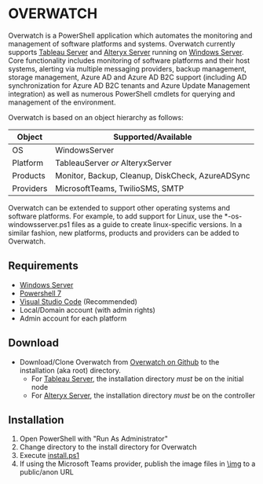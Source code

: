 # OVERWATCH
Overwatch is a PowerShell application which automates the monitoring and management of software platforms and systems. Overwatch currently supports [Tableau Server][] and [Alteryx Server][] running on [Windows Server][]. Core functionality includes monitoring of software platforms and their host systems, alerting via multiple messaging providers, backup management, storage management, Azure AD and Azure AD B2C support (including AD synchronization for Azure AD B2C tenants and Azure Update Management integration) as well as numerous PowerShell cmdlets for querying and management of the environment.

Overwatch is based on an object hierarchy as follows: 

| Object | Supported/Available
|-|-
| OS | WindowsServer
| Platform | TableauServer _or_ AlteryxServer
| Products | Monitor, Backup, Cleanup, DiskCheck, AzureADSync
| Providers | MicrosoftTeams, TwilioSMS, SMTP

Overwatch can be extended to support other operating systems and software platforms.  For example, to add support for Linux, use the *-os-windowsserver.ps1 files as a guide to create linux-specific versions.  In a similar fashion, new platforms, products and providers can be added to Overwatch.

## Requirements

- [Windows Server][]
- [Powershell 7][]
- [Visual Studio Code][] (Recommended)
- Local/Domain account (with admin rights)
- Admin account for each platform

## Download

* Download/Clone Overwatch from [Overwatch on Github][] to the installation (aka root) directory.
    * For [Tableau Server][], the installation directory *must* be on the initial node
    * For [Alteryx Server][], the installation directory *must* be on the controller

## Installation

1. Open PowerShell with "Run As Administrator"
1. Change directory to the install directory for Overwatch
1. Execute [install.ps1][]
1. If using the Microsoft Teams provider, publish the image files in [\img][] to a public/anon URL
    
[Overwatch on Github]: https://github.com/dwalker3rd/Overwatch
[Microsoft Teams webhook]: https://docs.microsoft.com/en-us/microsoftteams/platform/webhooks-and-connectors/how-to/add-incoming-webhook
[PowerShell 7]: https://github.com/PowerShell/PowerShell
[Visual Studio Code]: https://code.visualstudio.com/
[Tableau Server]: https://www.tableau.com/
[Alteryx Server]: https://www.alteryx.com/
[Microsoft Teams]: https://www.microsoft.com/en-us/microsoft-365/microsoft-teams/group-chat-software
[Twilio SMS]: https://www.twilio.com/sms
[Windows Server]: https://www.microsoft.com/en-us/windows-server
[\img]: https://github.com/dwalker3rd/Overwatch/tree/main/img
[install.ps1]: https://github.com/dwalker3rd/Overwatch/blob/main/install.ps1
